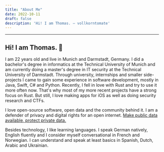 ```yaml
---
title: "About Me"
date: 2022-10-11
draft: false
description: 'Hi! I am Thomas. – vollkorntomate'
---
```


---

## Hi! I am Thomas. 👋

I am 22 years old and live in Munich and Darmstadt, Germany. I did a bachelor's degree in informatics at the Technical University of Munich and am currently doing a master's degree in IT security at the Technical University of Darmstadt. Through university, internships and smaller side-projects I came to gain some experience in software development, mostly in Java, Swift, C# and Python. Recently, I fell in love with Rust and try to use it more often now. That's why most of my more recent projects have a strong focus on Rust. But still, I love making apps for iOS as well as doing security research and CTFs.

I love open-source software, open data and the community behind it. I am a defender of privacy and digital rights for an open internet. [Make public data available, protect private data.](https://www.ccc.de/en/hackerethics)

Besides technology, I like learning languages. I speak German natively, English fluently and I consider myself conversational in French and Norwegian. I can understand and speak at least basics in Spanish, Dutch, Arabic and Ukrainian.
